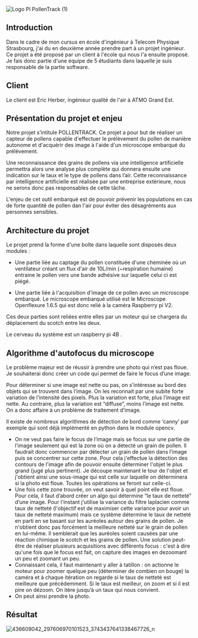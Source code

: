 ![Logo PI PollenTrack (1)](https://github.com/user-attachments/assets/2b89f491-86c7-4b91-8bda-1eb77a85acd4)

## Introduction
Dans le cadre de mon cursus en école d'ingénieur à Telecom Physique Strasbourg, j'ai du en deuxième année prendre part à un projet ingénieur. Ce projet a été proposé par un client à l'école qui nous l'a ensuite proposé. Je fais donc partie d'une équipe de 5 étudiants dans laquelle je suis responsable de la partie software.

## Client
Le client est Eric Herber, ingénieur qualité de l'air à ATMO Grand Est.

## Présentation du projet et enjeu
Notre projet s’intitule POLLENTRACK. Ce projet a pour but de réaliser un capteur de pollens capable d'effectuer le prélèvement du pollen de manière autonome et d'acquérir des image à l'aide d'un microscope embarqué du prélèvement. 

Une reconnaissance des grains de pollens via une intelligence artificielle permettra alors une analyse plus complète qui donnera ensuite une indication sur le taux et le type de pollens dans l’air. Cette reconnaissance par intelligence artificielle est réalisée par une entreprise extérieure, nous ne serons donc pas responsables de cette tâche. 

L'enjeu de cet outil embarqué est de pouvoir prévenir les populations en cas de forte quantité de pollen dan l'air pour éviter des désagréments aux personnes sensibles.

## Architecture du projet
Le projet prend la forme d'une boîte dans laquelle sont disposés deux modules :

- Une partie liée au captage du pollen constituée d'une cheminée où un ventilateur créant un flux d'air de 10L/min (~respiration humaine) entraine le pollen vers une bande adhésive sur laquelle celui ci est piégé.

- Une partie liée à l'acquisition d'image de ce pollen avec un microscope embarqué. Le microscope embarqué utilisé est le Microscope Openflexure 1.6.5 qui est donc relié à la caméra Raspberry pi V2.

Ces deux parties sont reliées entre elles par un moteur qui se chargera du déplacement du scotch entre les deux.

Le cerveau du système est un raspberry pi 4B .
## Algorithme d'autofocus du microscope
Le problème majeur est de réussir à prendre une photo qui n’est pas floue. Je souhaiterai donc créer un code qui permet de faire le focus d’une image. 

Pour déterminer si une image est nette ou pas, on s’intéresse au bord des objets qui se trouvent dans l’image. On les reconnait par une subite forte variation de l’intensité des pixels. Plus la variation est forte, plus l’image est nette. Au contraire, plus la variation est “diffuse”, moins l’image est nette. On a donc affaire à un problème de traitement d’image.

Il existe de nombreux algorithmes de détection de bord comme ‘canny’ par exemple qui sont déjà implémenté en python dans le module opencv.

- On ne veut pas faire le focus de l’image mais se focus sur une partie de l’image seulement qui est la zone où on a détecté un grain de pollen.
Il faudrait donc commencer par détecter un grain de pollen dans l’image puis se concentrer sur cette zone. Pour cela j'effectue la détection des contours de l'image afin de pouvoir ensuite déterminer l'objet le plus grand (jugé plus pertinent). Je découpe maintenant le tour de l'objet et j'obtient ainsi une sous-image qui est celle sur laquelle on déterminera si la photo est floue. Toutes les opérations se feront sur celle-ci.
- Une fois cette zone trouvée, on veut savoir à quel point elle est floue. Pour cela, il faut d’abord créer un algo qui détermine “le taux de netteté” d’une image. Pour l'instant j'utilise la variance du filtre laplacien comme taux de netteté (l'objectif est de maximiser cette variance pour avoir un taux de netteté maximum) mais ce système détermine le taux de netteté en parti en se basant sur les auréoles autour des grains de pollen. Je n'obtient donc pas forcément la meilleure netteté sur le grain de pollen en lui-même. Il semblerait que les auréoles soient causées par une réaction chimique le scotch et les grains de pollen. Une solution peut-être de réaliser plusieurs acquisitions avec différents focus : c'est à dire qu'une fois que le focus est fait, on capture des images en dezoomant un peu et zoomant un peu.
- Connaissant cela, il faut maintenant y aller à tatillon : on actionne le moteur pour zoomer quelque peu (déterminer de combien on bouge) la caméra et à chaque itération on regarde si le taux de netteté est meilleure que précédemment. Si le taux est meilleur, on zoom et si il est pire on dézoom. On itère jusqu’à un taux qui nous convient.
- On peut ainsi prendre la photo.
## Résultat
![436609042_297606970101523_3743437641338467726_n](https://github.com/user-attachments/assets/3ab35bfc-065f-4dd0-8f17-8bd58c4edf4a)
